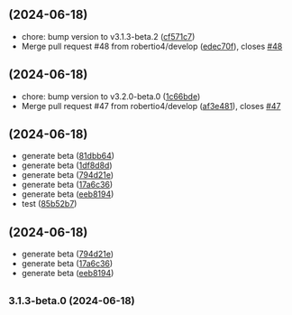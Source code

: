 ##  (2024-06-18)

* chore: bump version to v3.1.3-beta.2 ([cf571c7](https://github.com/robertio4/bloobirds/commit/cf571c7))
* Merge pull request #48 from robertio4/develop ([edec70f](https://github.com/robertio4/bloobirds/commit/edec70f)), closes [#48](https://github.com/robertio4/bloobirds/issues/48)



##  (2024-06-18)

* chore: bump version to v3.2.0-beta.0 ([1c66bde](https://github.com/robertio4/bloobirds/commit/1c66bde))
* Merge pull request #47 from robertio4/develop ([af3e481](https://github.com/robertio4/bloobirds/commit/af3e481)), closes [#47](https://github.com/robertio4/bloobirds/issues/47)



##  (2024-06-18)

* generate beta ([81dbb64](https://github.com/robertio4/bloobirds/commit/81dbb64))
* generate beta ([1df8d8d](https://github.com/robertio4/bloobirds/commit/1df8d8d))
* generate beta ([794d21e](https://github.com/robertio4/bloobirds/commit/794d21e))
* generate beta ([17a6c36](https://github.com/robertio4/bloobirds/commit/17a6c36))
* generate beta ([eeb8194](https://github.com/robertio4/bloobirds/commit/eeb8194))
* test ([85b52b7](https://github.com/robertio4/bloobirds/commit/85b52b7))



##  (2024-06-18)

* generate beta ([794d21e](https://github.com/robertio4/bloobirds/commit/794d21e))
* generate beta ([17a6c36](https://github.com/robertio4/bloobirds/commit/17a6c36))
* generate beta ([eeb8194](https://github.com/robertio4/bloobirds/commit/eeb8194))



## <small>3.1.3-beta.0 (2024-06-18)</small>
